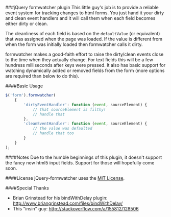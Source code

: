 ###jQuery formwatcher plugin
This little guy's job is to provide a reliable event system for tracking changes to html forms.  You just hand it your dirty and clean event handlers and it will call them when each field becomes either dirty or clean.  

The cleanliness of each field is based on the ```defaultValue``` (or equivalent) that was assigned when the page was loaded.  If the value is different from when the form was initially loaded then formwatcher calls it dirty.

formwatcher makes a good-faith effort to raise the dirty/clean events close to the time when they actually change.  For text fields this will be a few hundress milliseconds after keys were pressed.  It also has basic support for watching dynamically added or removed fields from the form (more options are required than below to do this).

####Basic Usage
```javascript
$('form').formwatcher(
    {
        'dirtyEventHandler': function (event, sourceElement) {
            // that sourceElement is filthy!
            // handle that 
        },
        'cleanEventHandler': function (event, sourceElement) {
            // the value was defaulted
            // handle that too
        }
    }
);
```

####Notes
Due to the humble beginnings of this plugin, it doesn't support the fancy new html5 input fields.  Support for those will hopefully come soon.

####License
jQuery-formwatcher uses the [MIT License](http://www.opensource.org/licenses/mit-license.php).

####Special Thanks
 - Brian Grinstead for his bindWithDelay plugin: http://www.briangrinstead.com/files/bindWithDelay/
 - This "insin" guy: http://stackoverflow.com/a/155812/128506
